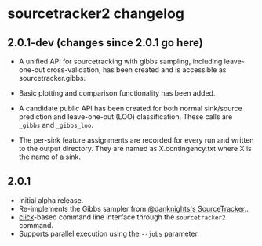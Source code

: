 # sourcetracker2 changelog

## 2.0.1-dev (changes since 2.0.1 go here)

 * A unified API for sourcetracking with gibbs sampling, including
   leave-one-out cross-validation, has been created and is accessible as
   sourcetracker.gibbs.
 * Basic plotting and comparison functionality has been added.

 * A candidate public API has been created for both normal sink/source
   prediction and leave-one-out (LOO) classification. These calls are 
   ``_gibbs`` and ``_gibbs_loo``.
 * The per-sink feature assignments are recorded for every run and written to
   the output directory. They are named as X.contingency.txt where X is the
   name of a sink.

## 2.0.1

  * Initial alpha release.
  * Re-implements the Gibbs sampler from [@danknights's SourceTracker.](https://github.com/danknights/sourcetracker).
  * [click](http://click.pocoo.org/)-based command line interface through the ``sourcetracker2`` command.
  * Supports parallel execution using the `--jobs` parameter.
